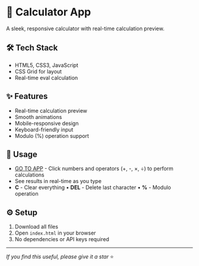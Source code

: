 # 🧮 Calculator App

A sleek, responsive calculator with real-time calculation preview.

## 🛠️ Tech Stack
- HTML5, CSS3, JavaScript
- CSS Grid for layout
- Real-time eval calculation

## ✨ Features
- Real-time calculation preview
- Smooth animations
- Mobile-responsive design
- Keyboard-friendly input
- Modulo (%) operation support

## 🚀 Usage

- [GO TO APP](https://calculator-app-peach-five.vercel.app/) - Click numbers and operators (+, -, ×, ÷) to perform calculations
- See results in real-time as you type
- **C** - Clear everything • **DEL** - Delete last character • **%** - Modulo operation

## ⚙️ Setup

1. Download all files
2. Open `index.html` in your browser
3. No dependencies or API keys required


----

_If you find this useful, please give it a star_ ⭐️
